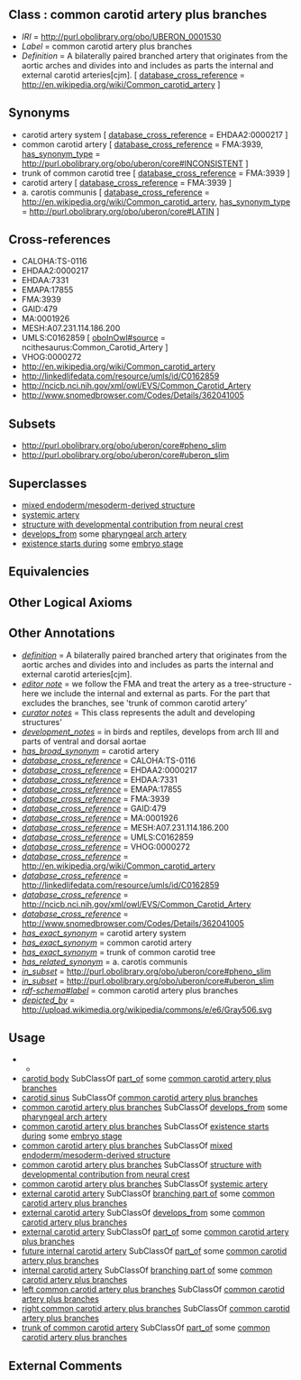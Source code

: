 
## Class : common carotid artery plus branches

 * *IRI* = http://purl.obolibrary.org/obo/UBERON_0001530
 * *Label* = common carotid artery plus branches
 * *Definition* = A bilaterally paired branched artery that originates from the aortic arches and divides into and includes as parts the internal and external carotid arteries[cjm]. [ [database_cross_reference](../../ef/oboInOwl#hasDbXref.md) = http://en.wikipedia.org/wiki/Common_carotid_artery ]

## Synonyms

 * carotid artery system [ [database_cross_reference](../../ef/oboInOwl#hasDbXref.md) = EHDAA2:0000217 ]
 * common carotid artery [ [database_cross_reference](../../ef/oboInOwl#hasDbXref.md) = FMA:3939, [has_synonym_type](../../pe/oboInOwl#hasSynonymType.md) = http://purl.obolibrary.org/obo/uberon/core#INCONSISTENT ]
 * trunk of common carotid tree [ [database_cross_reference](../../ef/oboInOwl#hasDbXref.md) = FMA:3939 ]
 * carotid artery [ [database_cross_reference](../../ef/oboInOwl#hasDbXref.md) = FMA:3939 ]
 * a. carotis communis [ [database_cross_reference](../../ef/oboInOwl#hasDbXref.md) = http://en.wikipedia.org/wiki/Common_carotid_artery, [has_synonym_type](../../pe/oboInOwl#hasSynonymType.md) = http://purl.obolibrary.org/obo/uberon/core#LATIN ]

## Cross-references

 * CALOHA:TS-0116
 * EHDAA2:0000217
 * EHDAA:7331
 * EMAPA:17855
 * FMA:3939
 * GAID:479
 * MA:0001926
 * MESH:A07.231.114.186.200
 * UMLS:C0162859 [ [oboInOwl#source](../../ce/oboInOwl#source.md) = ncithesaurus:Common_Carotid_Artery ]
 * VHOG:0000272
 * http://en.wikipedia.org/wiki/Common_carotid_artery
 * http://linkedlifedata.com/resource/umls/id/C0162859
 * http://ncicb.nci.nih.gov/xml/owl/EVS/Common_Carotid_Artery
 * http://www.snomedbrowser.com/Codes/Details/362041005

## Subsets

 * http://purl.obolibrary.org/obo/uberon/core#pheno_slim
 * http://purl.obolibrary.org/obo/uberon/core#uberon_slim

## Superclasses

 * [mixed endoderm/mesoderm-derived structure](../../UBERON/77/UBERON_0000077.md)
 * [systemic artery](../../UBERON/73/UBERON_0004573.md)
 * [structure with developmental contribution from neural crest](../../UBERON/14/UBERON_0010314.md)
 * [develops_from](../../RO/02/RO_0002202.md) some [pharyngeal arch artery](../../UBERON/63/UBERON_0004363.md)
 * [existence starts during](../../RO/88/RO_0002488.md) some [embryo stage](../../UBERON/68/UBERON_0000068.md)

## Equivalencies


## Other Logical Axioms


## Other Annotations

 * *[definition](../../IAO/15/IAO_0000115.md)* = A bilaterally paired branched artery that originates from the aortic arches and divides into and includes as parts the internal and external carotid arteries[cjm].
 * *[editor note](../../IAO/16/IAO_0000116.md)* = we follow the FMA and treat the artery as a tree-structure - here we include the internal and external as parts. For the part that excludes the branches, see 'trunk of common carotid artery'
 * *[curator notes](../../IAO/32/IAO_0000232.md)* = This class represents the adult and developing structures'
 * *[development_notes](../../UBPROP/11/UBPROP_0000011.md)* = in birds and reptiles, develops from arch III and parts of ventral and dorsal aortae
 * *[has_broad_synonym](../../ym/oboInOwl#hasBroadSynonym.md)* = carotid artery
 * *[database_cross_reference](../../ef/oboInOwl#hasDbXref.md)* = CALOHA:TS-0116
 * *[database_cross_reference](../../ef/oboInOwl#hasDbXref.md)* = EHDAA2:0000217
 * *[database_cross_reference](../../ef/oboInOwl#hasDbXref.md)* = EHDAA:7331
 * *[database_cross_reference](../../ef/oboInOwl#hasDbXref.md)* = EMAPA:17855
 * *[database_cross_reference](../../ef/oboInOwl#hasDbXref.md)* = FMA:3939
 * *[database_cross_reference](../../ef/oboInOwl#hasDbXref.md)* = GAID:479
 * *[database_cross_reference](../../ef/oboInOwl#hasDbXref.md)* = MA:0001926
 * *[database_cross_reference](../../ef/oboInOwl#hasDbXref.md)* = MESH:A07.231.114.186.200
 * *[database_cross_reference](../../ef/oboInOwl#hasDbXref.md)* = UMLS:C0162859
 * *[database_cross_reference](../../ef/oboInOwl#hasDbXref.md)* = VHOG:0000272
 * *[database_cross_reference](../../ef/oboInOwl#hasDbXref.md)* = http://en.wikipedia.org/wiki/Common_carotid_artery
 * *[database_cross_reference](../../ef/oboInOwl#hasDbXref.md)* = http://linkedlifedata.com/resource/umls/id/C0162859
 * *[database_cross_reference](../../ef/oboInOwl#hasDbXref.md)* = http://ncicb.nci.nih.gov/xml/owl/EVS/Common_Carotid_Artery
 * *[database_cross_reference](../../ef/oboInOwl#hasDbXref.md)* = http://www.snomedbrowser.com/Codes/Details/362041005
 * *[has_exact_synonym](../../ym/oboInOwl#hasExactSynonym.md)* = carotid artery system
 * *[has_exact_synonym](../../ym/oboInOwl#hasExactSynonym.md)* = common carotid artery
 * *[has_exact_synonym](../../ym/oboInOwl#hasExactSynonym.md)* = trunk of common carotid tree
 * *[has_related_synonym](../../ym/oboInOwl#hasRelatedSynonym.md)* = a. carotis communis
 * *[in_subset](../../et/oboInOwl#inSubset.md)* = http://purl.obolibrary.org/obo/uberon/core#pheno_slim
 * *[in_subset](../../et/oboInOwl#inSubset.md)* = http://purl.obolibrary.org/obo/uberon/core#uberon_slim
 * *[rdf-schema#label](../../el/rdf-schema#label.md)* = common carotid artery plus branches
 * *[depicted_by](../../depicted/by/depicted_by.md)* = http://upload.wikimedia.org/wikipedia/commons/e/e6/Gray506.svg

## Usage

 * -
 * [carotid body](../../UBERON/29/UBERON_0001629.md) SubClassOf [part_of](../../BFO/50/BFO_0000050.md) some [common carotid artery plus branches](../../UBERON/30/UBERON_0001530.md)
 * [carotid sinus](../../UBERON/08/UBERON_0003708.md) SubClassOf [common carotid artery plus branches](../../UBERON/30/UBERON_0001530.md)
 * [common carotid artery plus branches](../../UBERON/30/UBERON_0001530.md) SubClassOf [develops_from](../../RO/02/RO_0002202.md) some [pharyngeal arch artery](../../UBERON/63/UBERON_0004363.md)
 * [common carotid artery plus branches](../../UBERON/30/UBERON_0001530.md) SubClassOf [existence starts during](../../RO/88/RO_0002488.md) some [embryo stage](../../UBERON/68/UBERON_0000068.md)
 * [common carotid artery plus branches](../../UBERON/30/UBERON_0001530.md) SubClassOf [mixed endoderm/mesoderm-derived structure](../../UBERON/77/UBERON_0000077.md)
 * [common carotid artery plus branches](../../UBERON/30/UBERON_0001530.md) SubClassOf [structure with developmental contribution from neural crest](../../UBERON/14/UBERON_0010314.md)
 * [common carotid artery plus branches](../../UBERON/30/UBERON_0001530.md) SubClassOf [systemic artery](../../UBERON/73/UBERON_0004573.md)
 * [external carotid artery](../../UBERON/70/UBERON_0001070.md) SubClassOf [branching part of](../../RO/80/RO_0002380.md) some [common carotid artery plus branches](../../UBERON/30/UBERON_0001530.md)
 * [external carotid artery](../../UBERON/70/UBERON_0001070.md) SubClassOf [develops_from](../../RO/02/RO_0002202.md) some [common carotid artery plus branches](../../UBERON/30/UBERON_0001530.md)
 * [external carotid artery](../../UBERON/70/UBERON_0001070.md) SubClassOf [part_of](../../BFO/50/BFO_0000050.md) some [common carotid artery plus branches](../../UBERON/30/UBERON_0001530.md)
 * [future internal carotid artery](../../UBERON/53/UBERON_2001053.md) SubClassOf [part_of](../../BFO/50/BFO_0000050.md) some [common carotid artery plus branches](../../UBERON/30/UBERON_0001530.md)
 * [internal carotid artery](../../UBERON/32/UBERON_0001532.md) SubClassOf [branching part of](../../RO/80/RO_0002380.md) some [common carotid artery plus branches](../../UBERON/30/UBERON_0001530.md)
 * [left common carotid artery plus branches](../../UBERON/36/UBERON_0001536.md) SubClassOf [common carotid artery plus branches](../../UBERON/30/UBERON_0001530.md)
 * [right common carotid artery plus branches](../../UBERON/31/UBERON_0001531.md) SubClassOf [common carotid artery plus branches](../../UBERON/30/UBERON_0001530.md)
 * [trunk of common carotid artery](../../UBERON/97/UBERON_0010197.md) SubClassOf [part_of](../../BFO/50/BFO_0000050.md) some [common carotid artery plus branches](../../UBERON/30/UBERON_0001530.md)

## External Comments

